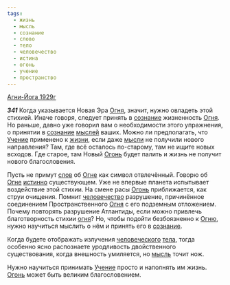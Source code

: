 ```yaml
---
tags:
  - жизнь
  - мысль
  - сознание
  - слово
  - тело
  - человечество
  - истина
  - огонь
  - учение
  - пространство
---
```


[Агни-Йога 1929г](https://127.0.0.1:4002/agni/1929)

___341___
Когда указывается Новая Эра [Огня](../../../tags/#огонь), значит, нужно овладеть этой стихией. Иначе говоря, следует принять в [сознание](../../../tags/#сознание) жизненность [Огня](../../../tags/#огонь). Но раньше, давно уже говорил вам о необходимости этого упражнения, о принятии в [сознание](../../../tags/#сознание) [мыслей](../../../tags/#[мысль](../../../tags/#мысль)) ваших. Можно ли предполагать, что [Учение](../../../tags/#учение) применено к [жизни](../../../tags/#жизнь), если даже [мысли](../../../tags/#[мысль](../../../tags/#мысль)) не получили нового направления? Там, где всё осталось по-старому, там не ищите новых всходов. Где старое, там Новый [Огонь](../../../tags/#огонь) будет палить и жизнь не получит нового благословения.   

Пусть не примут [слов](../../../tags/#слово) об [Огне](../../../tags/#огонь) как символ отвлечённый. Говорю об [Огне](../../../tags/#огонь) [истинно](../../../tags/#истина) существующем. Уже не впервые планета испытывает воздействие этой стихии. На смене расы [Огонь](../../../tags/#огонь) приближается, как струи очищения. Помнит [человечество](../../../tags/#человечество) разрушение, причинённое соединением Пространственного [Огня](../../../tags/#огонь) с его подземным отложением. Почему повторять разрушение Атлантиды, если можно привлечь благотворность стихии [огня](../../../tags/#огонь)? Но, чтобы подойти безбоязненно к [Огню](../../../tags/#огонь), нужно научиться мыслить о нём и принять его в [сознание](../../../tags/#сознание).   

Когда будете отображать излучения [человеческого](../../../tags/#человечество) [тела](../../../tags/#тело), тогда особенно ясно распознаете уродливость двойственного существования, когда внешность умиляется, но [мысль](../../../tags/#мысль) точит нож.   

Нужно научиться принимать [Учение](../../../tags/#учение) просто и наполнять им жизнь. [Огонь](../../../tags/#огонь) может быть великим благословением.